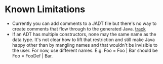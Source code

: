 Known Limitations
=================

* Currently you can add comments to a JADT file but there's no way to create comments that flow through to the generated Java. [track](https://github.com/JamesIry/JADT/issues/4)
* If an ADT has multiple constructors, none may the same name as the data type.  It's not clear how to lift that restriction and still make Java happy other than by mangling names and that wouldn't be invisible to the user.  For now, use different names.  E.g. Foo = Foo | Bar should be Foo = FooDef | Bar.
